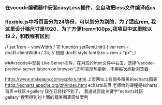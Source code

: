### 在vocode编辑器中安装easyLess插件，会自动把less文件编译成cs
 
 ### flexible.js中将页面分为24等份，可以划分为别的，为了适应rem, 我这里设计稿尺寸是1920，为了方便1rem=100px,我项目中这里除以19.2，和教程有区别
  // set 1rem = viewWidth / 10
  function setRemUnit() {
    var rem = docEl.clientWidth / 24;  // 根据
    docEl.style.fontSize = rem + "px";
  }


  ###vscode中安装 Live Server插件，在对应的html文件中右击，选择“vscode-preview-server:launch on browser”,即可实现热更新，不用每次刷新浏览器


  https://www.makeapie.com/explore.html
  上面网址上有很多精美的echarts图表
  https://echarts.apache.org/zh/index.html
  echarts首页
  老师给的课程是echarts首页=>社区=>gallery 现在已经找不到了，
  我通过百度关键字“echarts社区gallery”搜索得到的上面的精美图表网址案例